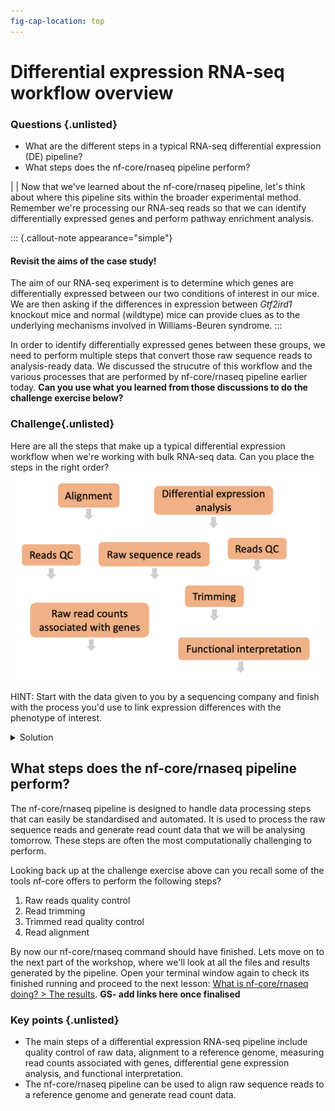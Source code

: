 ```yaml
---
fig-cap-location: top
---
```


# **Differential expression RNA-seq workflow overview**

<div class="questions">

### **Questions** {.unlisted}

- What are the different steps in a typical RNA-seq differential expression (DE) pipeline?
- What steps does the nf-core/rnaseq pipeline perform? 
</div>  
|
|
Now that we've learned about the nf-core/rnaseq pipeline, let's think about where this pipeline sits within the broader experimental method. Remember we're processing our RNA-seq reads so that we can identify differentially expressed genes and perform pathway enrichment analysis.   

::: {.callout-note appearance="simple"}

#### Revisit the aims of the case study!
The aim of our RNA-seq experiment is to determine which genes are differentially expressed between our two conditions of interest in our mice. We are then asking if the differences in expression between *Gtf2ird1* knockout mice and normal (wildtype) mice can provide clues as to the underlying mechanisms involved in Williams-Beuren syndrome.
:::

In order to identify differentially expressed genes between these groups, we need to perform multiple steps that convert those raw sequence reads to analysis-ready data. We discussed the strucutre of this workflow and the various processes that are performed by nf-core/rnaseq pipeline earlier today. **Can you use what you learned from those discussions to do the challenge exercise below?**    

<div class="challenge">

### **Challenge**{.unlisted}
Here are all the steps that make up a typical differential expression workflow when we're working with bulk RNA-seq data. Can you place the steps in the right order?   
![](../fig/DE_pipeline_scrambled_new.png)

HINT: Start with the data given to you by a sequencing company and finish with the process you'd use to link expression differences with the phenotype of interest.  

<details>
<summary>Solution</summary>
![](../fig/DE_pipeline_new.png){width=50%}
</details>
</div>  

## **What steps does the nf-core/rnaseq pipeline perform?**

The nf-core/rnaseq pipeline is designed to handle data processing steps that can easily be standardised and automated. It is used to process the raw sequence reads and generate read count data that we will be analysing tomorrow. These steps are often the most computationally challenging to perform. 

Looking back up at the challenge exercise above can you recall some of the tools nf-core offers to perform the following steps?

1. Raw reads quality control 
2. Read trimming 
3. Trimmed read quality control 
4. Read alignment 

By now our nf-core/rnaseq command should have finished. Lets move on to the next part of the workshop, where we'll look at all the files and results generated by the pipeline. Open your terminal window again to check its finished running and proceed to the next lesson: [What is nf-core/rnaseq doing? > The results](). **GS- add links here once finalised** 
<div class="keypoints">

### **Key points** {.unlisted}

- The main steps of a differential expression RNA-seq pipeline include quality control of raw data, alignment to a reference genome, measuring read counts associated with genes, differential gene expression analysis, and functional interpretation. 
- The nf-core/rnaseq pipeline can be used to align raw sequence reads to a reference genome and generate read count data.  
</div>  






